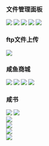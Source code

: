 ### 文件管理面板

![](https://github.com/ruoshy/demo/blob/master/rimg/sp.png)
![](https://github.com/ruoshy/demo/blob/master/rimg/sp2.png)
![](https://github.com/ruoshy/demo/blob/master/rimg/sp3.png)
![](https://github.com/ruoshy/demo/blob/master/rimg/sp4.png)
![](https://github.com/ruoshy/demo/blob/master/rimg/sp5.png)
  
  
### ftp文件上传

![](https://github.com/ruoshy/demo/blob/master/rimg/ftp.png)  
  
  
  
### 咸鱼商城

![](https://github.com/ruoshy/demo/blob/master/rimg/mall1.png)
![](https://github.com/ruoshy/demo/blob/master/rimg/mall2.png)
![](https://github.com/ruoshy/demo/blob/master/rimg/mall3.png)
![](https://github.com/ruoshy/demo/blob/master/rimg/mall4.png)
  
  
### 咸书

![](https://github.com/ruoshy/demo/raw/master/rimg/rn1.png)
![](https://github.com/ruoshy/demo/raw/master/rimg/rn2.png)  
![](https://github.com/ruoshy/demo/raw/master/rimg/rn3.png)  
![](https://github.com/ruoshy/demo/raw/master/rimg/rn4.png)  
![](https://github.com/ruoshy/demo/raw/master/rimg/rn5.png)  
![](https://github.com/ruoshy/demo/raw/master/rimg/rn6.png)  
